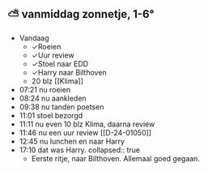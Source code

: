 ##  ⛅  vanmiddag zonnetje, 1-6°
- Vandaag
	- ✓Roeien
	- ✓Uur review
	- ✓Stoel naar EDD
	- ✓Harry naar Bilthoven
	- 20 blz [[Klima]]
- 07:21 nu roeien
- 08:24 nu aankleden
- 09:38 nu tanden poetsen
- 11:01 stoel bezorgd
- 11:11 nu even 10 blz Klima, daarna review
- 11:46 nu een uur review [[D-24-01050]]
- 12:45 nu lunchen en naar Harry
- 17:10 dat was Harry.
  collapsed:: true
	- Eerste ritje, naar Bilthoven. Allemaal goed gegaan.